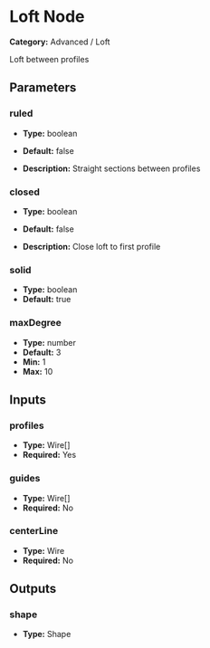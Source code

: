 
# Loft Node

**Category:** Advanced / Loft

Loft between profiles

## Parameters


### ruled
- **Type:** boolean
- **Default:** false


- **Description:** Straight sections between profiles


### closed
- **Type:** boolean
- **Default:** false


- **Description:** Close loft to first profile


### solid
- **Type:** boolean
- **Default:** true





### maxDegree
- **Type:** number
- **Default:** 3
- **Min:** 1
- **Max:** 10



## Inputs


### profiles
- **Type:** Wire[]
- **Required:** Yes



### guides
- **Type:** Wire[]
- **Required:** No



### centerLine
- **Type:** Wire
- **Required:** No



## Outputs


### shape
- **Type:** Shape





